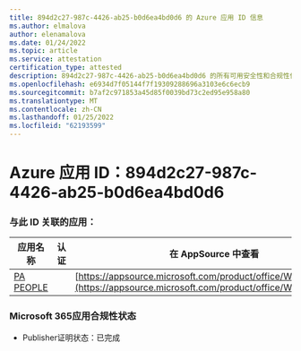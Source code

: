 ```yaml
---
title: 894d2c27-987c-4426-ab25-b0d6ea4bd0d6 的 Azure 应用 ID 信息
ms.author: elmalova
author: elenamalova
ms.date: 01/24/2022
ms.topic: article
ms.service: attestation
certification_type: attested
description: 894d2c27-987c-4426-ab25-b0d6ea4bd0d6 的所有可用安全性和合规性信息。
ms.openlocfilehash: e6934d7f05144f7f19309288696a3103e6c6ecb9
ms.sourcegitcommit: b7af2c971853a45d85f0039bd73c2ed95e958a80
ms.translationtype: MT
ms.contentlocale: zh-CN
ms.lasthandoff: 01/25/2022
ms.locfileid: "62193599"
---
```

# <a name="azure-app-id-894d2c27-987c-4426-ab25-b0d6ea4bd0d6"></a>Azure 应用 ID：894d2c27-987c-4426-ab25-b0d6ea4bd0d6


### <a name="apps-associated-with-this-id"></a>与此 ID 关联的应用：
| **应用名称** | **认证** | **在 AppSource 中查看** |
|--------------|---------------|-----------------------|
| [PA PEOPLE](https://docs.microsoft.com/microsoft-365-app-certification/forward/WA200002948) |  | [https://appsource.microsoft.com/product/office/WA200002948](https://appsource.microsoft.com/product/office/WA200002948) |

### <a name="microsoft-365-app-compliance-status"></a>Microsoft 365应用合规性状态
- Publisher证明状态：已完成
